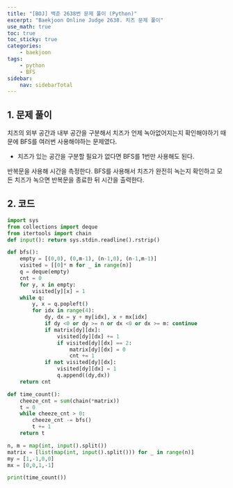 ```yaml
---
title: "[BOJ] 백준 2638번 문제 풀이 (Python)"
excerpt: "Baekjoon Online Judge 2638. 치즈 문제 풀이"
use_math: true
toc: true
toc_sticky: true
categories:
    - baekjoon
tags:
    - python
    - BFS
sidebar:
    nav: sidebarTotal
---
```


## 1. 문제 풀이

치즈의 외부 공간과 내부 공간을 구분해서 치즈가 언제 녹아없어지는지 확인해야하기 때문에 BFS를 여러번 사용해야하는 문제였다.

- 치즈가 있는 공간을 구분할 필요가 없다면 BFS를 1번만 사용해도 된다.

반복문을 사용해 시간을 측정한다. BFS를 사용해서 치즈가 완전히 녹는지 확인하고 모든 치즈가 녹으면 반복문을 종료한 뒤 시간을 출력한다.

## 2. 코드

```python
import sys
from collections import deque
from itertools import chain
def input(): return sys.stdin.readline().rstrip()

def bfs():
    empty = [(0,0), (0,m-1), (n-1,0), (n-1,m-1)]
    visited = [[0]* m for _ in range(n)]
    q = deque(empty)
    cnt = 0
    for y, x in empty:
        visited[y][x] = 1
    while q:
        y, x = q.popleft()
        for idx in range(4):
            dy, dx = y + my[idx], x + mx[idx]
            if dy <0 or dy >= n or dx <0 or dx >= m: continue
            if matrix[dy][dx]:
                visited[dy][dx] += 1
                if visited[dy][dx] == 2:
                    matrix[dy][dx] = 0
                    cnt += 1
            if not visited[dy][dx]:
                visited[dy][dx] = 1
                q.append((dy,dx))
    return cnt

def time_count():
    cheeze_cnt = sum(chain(*matrix))
    t = 0
    while cheeze_cnt > 0:
        cheeze_cnt -= bfs()
        t += 1
    return t

n, m = map(int, input().split())
matrix = [list(map(int, input().split())) for _ in range(n)]
my = [1,-1,0,0]
mx = [0,0,1,-1]

print(time_count())
```